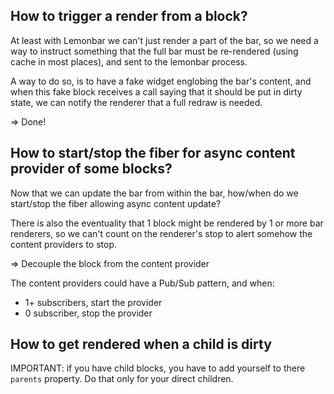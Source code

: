 
## How to trigger a render from a block?

At least with Lemonbar we can't just render a part of the bar, so we need a way to instruct something that the full bar must be re-rendered (using cache in most places), and sent to the lemonbar process.

A way to do so, is to have a fake widget englobing the bar's content, and when this fake block receives a call saying that it should be put in dirty state, we can notify the renderer that a full redraw is needed.

=> Done!


## How to start/stop the fiber for async content provider of some blocks?

Now that we can update the bar from within the bar, how/when do we start/stop the fiber allowing async content update?

There is also the eventuality that 1 block might be rendered by 1 or more bar renderers, so we can't count on the renderer's stop to alert somehow the content providers to stop.

=> Decouple the block from the content provider

The content providers could have a Pub/Sub pattern, and when:
- 1+ subscribers, start the provider
- 0 subscriber, stop the provider



## How to get rendered when a child is dirty

IMPORTANT: if you have child blocks, you have to add yourself to there `parents` property. Do that only for your direct children.
